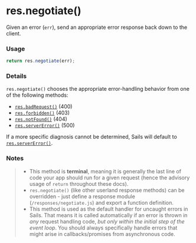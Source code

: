 # res.negotiate()

Given an error (`err`), send an appropriate error response back down to the client.

### Usage

```js
return res.negotiate(err);
```

### Details

`res.negotiate()` chooses the appropriate error-handling behavior from one of the following methods:

+ [`res.badRequest()`]()   (400)
+ [`res.forbidden()`]()    (403)
+ [`res.notFound()`]()     (404)
+ [`res.serverError()`]()  (500)

If a more specific diagnosis cannot be determined, Sails will default to [`res.serverError()`]().


### Notes
> + This method is **terminal**, meaning it is generally the last line of code your app should run for a given request (hence the advisory usage of `return` throughout these docs).
>+ `res.negotiate()` (like other userland response methods) can be overridden - just define a response module (`/responses/negotiate.js`) and export a function definition.
>+ This method is used as the default handler for uncaught errors in Sails.  That means it is called automatically if an error is thrown in _any_ request handling code, _but only within the initial step of the event loop_.  You should always specifically handle errors that might arise in callbacks/promises from asynchronous code.







<docmeta name="uniqueID" value="resnegotiate730536">
<docmeta name="displayName" value="res.negotiate()">

